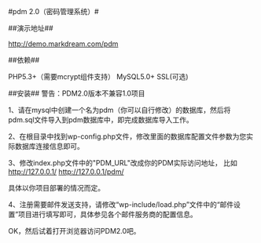 #pdm 2.0（密码管理系统）#


##演示地址##

http://demo.markdream.com/pdm


##依赖##

PHP5.3+（需要mcrypt组件支持）
MySQL5.0+
SSL(可选)

##安装##
警告：PDM2.0版本不兼容1.0项目

1、请在mysql中创建一个名为pdm（你可以自行修改）的数据库，然后将pdm.sql文件导入到pdm数据库中，即完成数据库导入工作。

2、在根目录中找到wp-config.php文件，修改里面的数据库配置文件参数为您实际数据库连接信息即可。

3、修改index.php文件中的"PDM_URL"改成你的PDM实际访问地址， 比如
		http://127.0.0.1/
		http://127.0.0.1/pdm/

具体以你项目部署的情况而定。

4、注册需要邮件发送支持，请修改“wp-include/load.php”文件中的“邮件设置”项目进行填写即可，具体参见各个邮件服务商的配置信息。

OK，然后试着打开浏览器访问PDM2.0吧。